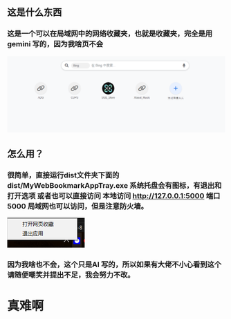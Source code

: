 ## 这是什么东西
### 这是一个可以在局域网中的网络收藏夹，也就是收藏夹，完全是用gemini 写的，因为我啥页不会
![alt text](image.png)
## 怎么用？
### 很简单，直接运行dist文件夹下面的dist/MyWebBookmarkAppTray.exe 系统托盘会有图标，有退出和打开选项 或者也可以直接访问 本地访问 http://127.0.0.1:5000 端口5000 局域网也可以访问，但是注意防火墙。
![alt text](image-1.png)
### 因为我啥也不会，这个只是AI 写的，所以如果有大佬不小心看到这个请随便嘲笑并提出不足，我会努力不改。
# 真难啊